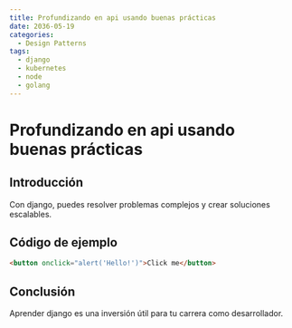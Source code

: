 ```yaml
---
title: Profundizando en api usando buenas prácticas
date: 2036-05-19
categories:
  - Design Patterns
tags:
  - django
  - kubernetes
  - node
  - golang
---
```


# Profundizando en api usando buenas prácticas

## Introducción

Con django, puedes resolver problemas complejos y crear soluciones escalables.

## Código de ejemplo

```html
<button onclick="alert('Hello!')">Click me</button>
```

## Conclusión

Aprender django es una inversión útil para tu carrera como desarrollador.
